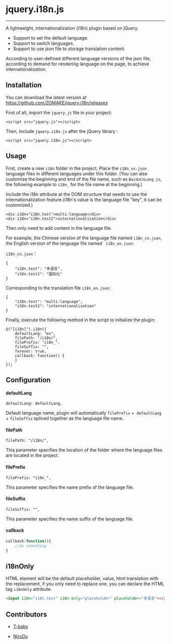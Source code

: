 ﻿# jquery.i18n.js

---

A lightweight, internationalization (i18n) plugin based on jQuery.

- Support to set the default language.
- Support to switch languages.
- Support to use json file to storage translation content.

According to user-defined different language versions of the json file, according to demand for rendering language on the page, to achieve internationalization.

## Installation

You can download the latest version at https://github.com/ZOMAKE/jquery.i18n/releases

First of all, import the `jquery.js` file in your project:
```JS
<script src="jquery.js"></script>
```

Then, Include `jquery.i18n.js` after the jQuery library :
```JS
<script src="jquery.i18n.js"></script>
```

## Usage
First, create a new `i18n` folder in the project, Place the `i18n_xx.json` language files in different languages under this folder.
(You can also customize the beginning and end of the file name, such as `BaiduCnLang.js`, the following example to `i18n_` for the file name at the beginning.)

Include the i18n attribute at the DOM structure that needs to use the internationalization feature.(i18n's value is the language file "key", it can be customized.)

```JS
<div i18n="i18n.test">multi-language</div>
<div i18n="i18n.test2">internationalization</div>
```

Then only need to add content in the language file.

For example, the Chinese version of the language file named `i18n_cn.json`, the English version of the language file named ` i18n_en.json`:

`i18n_cn.json`：
```
{
    "i18n.test": "多语言",
    "i18n.test2": "国际化"
}
```

Corresponding to the translation file `i18n_en.json`:
```
{
    "i18n.test": "multi-language",
    "i18n.test2": "internationalization"
}
```

Finally, execute the following method in the script to initialize the plugin:
```JS
$("[i18n]").i18n({
    defaultLang: "en",
    filePath: "/i18n/",
    filePrefix: "i18n_",
    fileSuffix: "",
    forever: true,
    callback: function() {
    }
});
```

## Configuration

#### defaultLang
```JS
defaultLang: defaultLang,
```
Default language name, plugin will automatically `filePrefix` +` defaultLang` + `fileSuffix` spliced together as the language file name.

#### filePath
```JS
filePath: "/i18n/",
```
This parameter specifies the location of the folder where the language files are located in the project.

#### filePrefix
```JS
filePrefix: "i18n_",
```
This parameter specifies the name prefix of the language file.

#### fileSuffix
```JS
fileSuffix: "",
```
This parameter specifies the name suffix of the language file.

#### callback
```javascript
callback:function(){
    //do something
}
```

## i18nOnly
HTML element will be the default placeholder, value, html translation with the replacement, if you only need to replace one, you can declare the HTML tag `i18nOnly` attribute.

```html
<input i18n="i18n.test" i18n-only="placeholder" placeholder="多语言"></input>
```

## Contributors
- [T-baby][1]
- [NiroDu][2]

  [1]: https://github.com/T-baby/
  [2]: https://github.com/NiroDu
